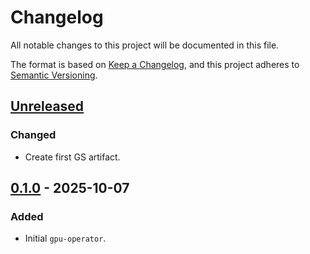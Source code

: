 # Changelog

All notable changes to this project will be documented in this file.

The format is based on [Keep a Changelog](https://keepachangelog.com/en/1.0.0/),
and this project adheres to [Semantic Versioning](https://semver.org/spec/v2.0.0.html).

## [Unreleased]

### Changed

- Create first GS artifact.

## [0.1.0] - 2025-10-07

### Added

- Initial `gpu-operator`.

[Unreleased]: https://github.com/giantswarm/kuberay/compare/v0.1.0...HEAD
[0.1.0]: https://github.com/giantswarm/kuberay/releases/tag/v0.1.0

